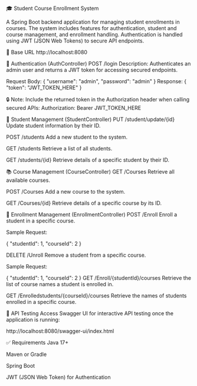 🎓 Student Course Enrollment System

A Spring Boot backend application for managing student enrollments in courses. The system includes features for authentication, student and course management, and enrollment handling. Authentication is handled using JWT (JSON Web Tokens) to secure API endpoints.

🚀 Base URL
http://localhost:8080

🔐 Authentication (AuthController)
POST /login
Description:
Authenticates an admin user and returns a JWT token for accessing secured endpoints.

Request Body:
{
  "username": "admin",
  "password": "admin"
}
Response:
{
  "token": "JWT_TOKEN_HERE"
}

🔒 Note: Include the returned token in the Authorization header when calling secured APIs:
Authorization: Bearer JWT_TOKEN_HERE

👤 Student Management (StudentController)
PUT /student/update/{id}
Update student information by their ID.

POST /students
Add a new student to the system.

GET /students
Retrieve a list of all students.

GET /students/{id}
Retrieve details of a specific student by their ID.

📚 Course Management (CourseController)
GET /Courses
Retrieve all available courses.

POST /Courses
Add a new course to the system.

GET /Courses/{id}
Retrieve details of a specific course by its ID.

📩 Enrollment Management (EnrollmentController)
POST /Enroll
Enroll a student in a specific course.

Sample Request:

{
  "studentId": 1,
  "courseId": 2
}

DELETE /Unroll
Remove a student from a specific course.

Sample Request:

{
  "studentId": 1,
  "courseId": 2
}
GET /Enroll/{studentId}/courses
Retrieve the list of course names a student is enrolled in.

GET /Enrolledstudents/{courseId}/courses
Retrieve the names of students enrolled in a specific course.

🧪 API Testing
Access Swagger UI for interactive API testing once the application is running:

http://localhost:8080/swagger-ui/index.html

✅ Requirements
Java 17+

Maven or Gradle

Spring Boot

JWT (JSON Web Token) for Authentication














